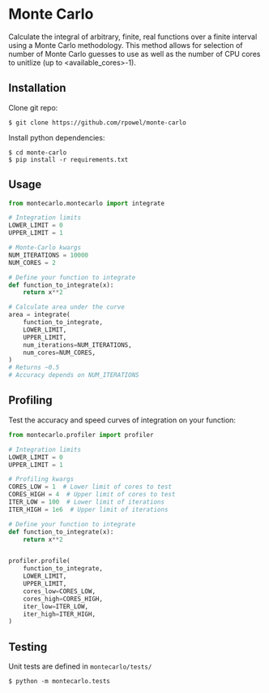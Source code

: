 # Monte Carlo
Calculate the integral of arbitrary, finite, real functions over a finite interval using a
Monte Carlo methodology. This method allows for selection of number of Monte Carlo guesses
to use as well as the number of CPU cores to unitlize (up to <available_cores>-1).

## Installation
Clone git repo:
```shell
$ git clone https://github.com/rpowel/monte-carlo
```
Install python dependencies:
```shell
$ cd monte-carlo
$ pip install -r requirements.txt
```

## Usage
```python
from montecarlo.montecarlo import integrate

# Integration limits
LOWER_LIMIT = 0
UPPER_LIMIT = 1

# Monte-Carlo kwargs
NUM_ITERATIONS = 10000
NUM_CORES = 2

# Define your function to integrate
def function_to_integrate(x):
    return x**2

# Calculate area under the curve
area = integrate(
    function_to_integrate,
    LOWER_LIMIT,
    UPPER_LIMIT,
    num_iterations=NUM_ITERATIONS,
    num_cores=NUM_CORES,
)
# Returns ~0.5
# Accuracy depends on NUM_ITERATIONS
```

## Profiling
Test the accuracy and speed curves of integration on your function:
```python
from montecarlo.profiler import profiler

# Integration limits
LOWER_LIMIT = 0
UPPER_LIMIT = 1

# Profiling kwargs
CORES_LOW = 1  # Lower limit of cores to test
CORES_HIGH = 4  # Upper limit of cores to test
ITER_LOW = 100  # Lower limit of iterations
ITER_HIGH = 1e6  # Upper limit of iterations

# Define your function to integrate
def function_to_integrate(x):
    return x**2


profiler.profile(
    function_to_integrate,
    LOWER_LIMIT,
    UPPER_LIMIT,
    cores_low=CORES_LOW,
    cores_high=CORES_HIGH,
    iter_low=ITER_LOW,
    iter_high=ITER_HIGH,
)
```

## Testing
Unit tests are defined in `montecarlo/tests/`
```shell
$ python -m montecarlo.tests
```
